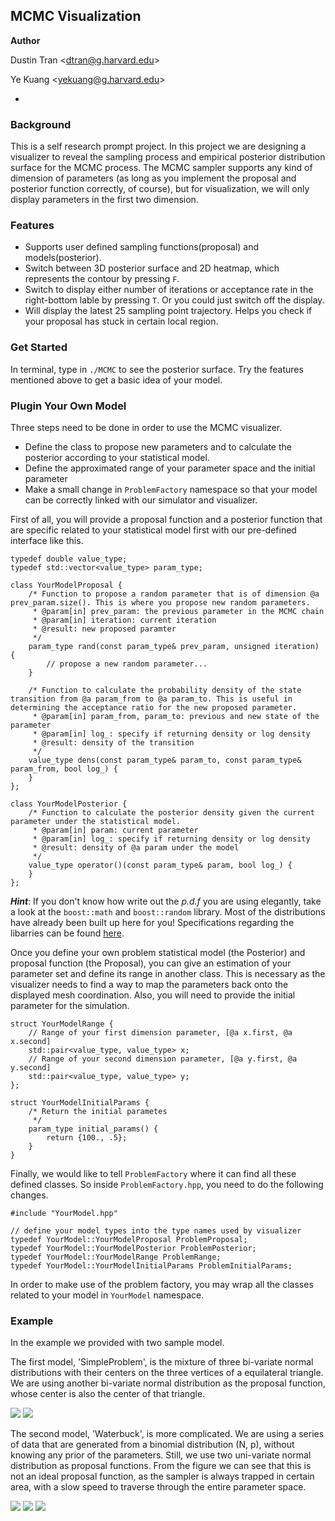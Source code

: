 MCMC Visualization
-
**Author** 

Dustin Tran \<dtran@g.harvard.edu\>

Ye Kuang \<yekuang@g.harvard.edu\>

-
### Background ###
This is a self research prompt project. In this project we are designing a visualizer to reveal the sampling process and empirical posterior distribution surface for the MCMC process. The MCMC sampler supports any kind of dimension of parameters (as long as you implement the proposal and posterior function correctly, of course), but for visualization, we will only display parameters in the first two dimension.

### Features ###
- Supports user defined sampling functions(proposal) and models(posterior). 
- Switch between 3D posterior surface and 2D heatmap, which represents the contour by pressing `F`.
- Switch to display either number of iterations or acceptance rate in the right-bottom lable by pressing `T`. Or you could just switch off the display.
- Will display the latest 25 sampling point trajectory. Helps you check if your proposal has stuck in certain local region.

### Get Started ###
In terminal, type in `./MCMC` to see the posterior surface. Try the features mentioned above to get a basic idea of your model.

### Plugin Your Own Model ###
Three steps need to be done in order to use the MCMC visualizer. 

- Define the class to propose new parameters and to calculate the posterior according to your statistical model.
- Define the approximated range of your parameter space and the initial parameter
- Make a small change in `ProblemFactory` namespace so that your model can be correctly linked with our simulator and visualizer.
 
First of all, you will provide a proposal function and a posterior function that are specific related to your statistical model first with our pre-defined interface like this.
```
typedef double value_type;
typedef std::vector<value_type> param_type;

class YourModelProposal {
	/* Function to propose a random parameter that is of dimension @a prev_param.size(). This is where you propose new random parameters.
	 * @param[in] prev_param: the previous parameter in the MCMC chain
	 * @param[in] iteration: current iteration
	 * @result: new proposed paramter
	 */
	param_type rand(const param_type& prev_param, unsigned iteration) {
		// propose a new random parameter...
	}

	/* Function to calculate the probability density of the state transition from @a param_from to @a param_to. This is useful in determining the acceptance ratio for the new proposed parameter.
	 * @param[in] param_from, param_to: previous and new state of the parameter
	 * @param[in] log_: specify if returning density or log density
	 * @result: density of the transition
	 */
	value_type dens(const param_type& param_to, const param_type& param_from, bool log_) {
	}
};

class YourModelPosterior {
	/* Function to calculate the posterior density given the current parameter under the statistical model.
	 * @param[in] param: current parameter
	 * @param[in] log_: specify if returning density or log density
	 * @result: density of @a param under the model
	 */
	value_type operator()(const param_type& param, bool log_) {
	}
};
```
***Hint***: If you don't know how write out the <i>p.d.f</i> you are using elegantly, take a look at the `boost::math` and `boost::random` library. Most of the distributions have already been built up here for you! Specifications regarding the libarries can be found [here](http://www.boost.org/doc/libs/1_57_0/libs/math/doc/html/dist.html).

Once you define your own problem statistical model (the Posterior) and proposal function (the Proposal), you can give an estimation of your parameter set and define its range in another class. This is necessary as the visualizer needs to find a way to map the parameters back onto the displayed mesh coordination. Also, you will need to provide the initial parameter for the simulation.

```
struct YourModelRange {
	// Range of your first dimension parameter, [@a x.first, @a x.second]
	std::pair<value_type, value_type> x;
	// Range of your second dimension parameter, [@a y.first, @a y.second]
	std::pair<value_type, value_type> y;
};

struct YourModelInitialParams {
	/* Return the initial parametes
	 */
	param_type initial_params() {
		return {100., .5};
	}
}
```

Finally, we would like to tell `ProblemFactory` where it can find all these defined classes. So inside `ProblemFactory.hpp`, you need to do the following changes.
```
#include "YourModel.hpp"

// define your model types into the type names used by visualizer
typedef YourModel::YourModelProposal ProblemProposal;
typedef YourModel::YourModelPosterior ProblemPosterior;
typedef YourModel::YourModelRange ProblemRange;
typedef YourModel::YourModelInitialParams ProblemInitialParams;
```

In order to make use of the problem factory, you may wrap all the classes related to your model in `YourModel` namespace.

### Example ###

In the example we provided with two sample model.

The first model, 'SimpleProblem', is the mixture of three bi-variate normal distributions with their centers on the three vertices of a equilateral triangle. We are using another bi-variate normal distribution as the proposal function, whose center is also the center of that triangle.


![](Demo/simple_1.png) 
![](Demo/simple_2.png)

The second model, 'Waterbuck', is more complicated. We are using a series of data that are generated from a binomial distribution (N, p), without knowing any prior of the parameters. Still, we use two uni-variate normal distribution as proposal functions. From the figure we can see that this is not an ideal proposal function, as the sampler is always trapped in certain area, with a slow speed to traverse through the entire parameter space.

![](Demo/waterbuck_1.png)
![](Demo/waterbuck_2.png)
![](Demo/waterbuck_3.png)
